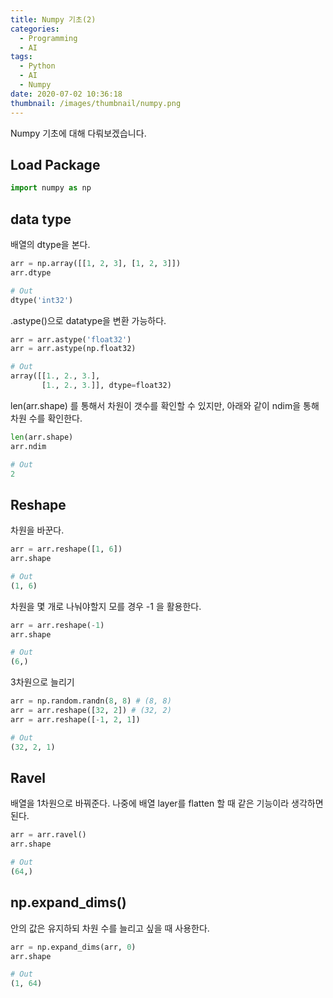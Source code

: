 ```yaml
---
title: Numpy 기초(2)
categories:
  - Programming
  - AI
tags:
  - Python
  - AI
  - Numpy
date: 2020-07-02 10:36:18
thumbnail: /images/thumbnail/numpy.png
---
```


Numpy 기초에 대해 다뤄보겠습니다.

## Load Package

```python
import numpy as np
```

## data type

배열의 dtype을 본다.

```python
arr = np.array([[1, 2, 3], [1, 2, 3]])
arr.dtype

# Out
dtype('int32')
```

.astype()으로 datatype을 변환 가능하다.

```python
arr = arr.astype('float32')
arr = arr.astype(np.float32)

# Out
array([[1., 2., 3.],
       [1., 2., 3.]], dtype=float32)
```

len(arr.shape) 를 통해서 차원이 갯수를 확인할 수 있지만, 아래와 같이 ndim을 통해 차원 수를 확인한다.

```python
len(arr.shape)
arr.ndim

# Out
2
```

## Reshape

차원을 바꾼다.

```python
arr = arr.reshape([1, 6])
arr.shape

# Out
(1, 6)
```

차원을 몇 개로 나눠야할지 모를 경우 -1 을 활용한다.

```python
arr = arr.reshape(-1)
arr.shape

# Out
(6,)
```

3차원으로 늘리기

```python
arr = np.random.randn(8, 8) # (8, 8)
arr = arr.reshape([32, 2]) # (32, 2)
arr = arr.reshape([-1, 2, 1])

# Out
(32, 2, 1)
```

## Ravel

배열을 1차원으로 바꿔준다. 나중에 배열 layer를 flatten 할 때 같은 기능이라 생각하면 된다.

```python
arr = arr.ravel()
arr.shape

# Out
(64,)
```

## np.expand_dims()

안의 값은 유지하되 차원 수를 늘리고 싶을 때 사용한다.

```python
arr = np.expand_dims(arr, 0)
arr.shape

# Out
(1, 64)
```
